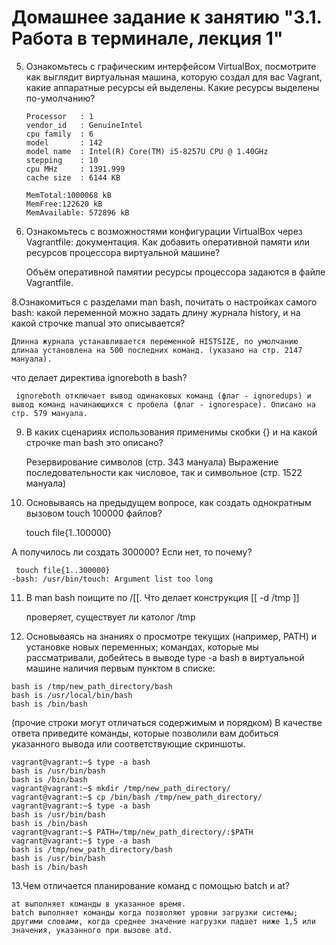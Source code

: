 # Домашнее задание к занятию "3.1. Работа в терминале, лекция 1"

 5. Ознакомьтесь с графическим интерфейсом VirtualBox, посмотрите как выглядит виртуальная машина, которую создал для вас Vagrant, какие аппаратные ресурсы ей выделены. Какие ресурсы выделены по-умолчанию?
    
        Processor	: 1
        vendor_id	: GenuineIntel
        cpu family	: 6
        model		: 142
        model name	: Intel(R) Core(TM) i5-8257U CPU @ 1.40GHz
        stepping	: 10
        cpu MHz		: 1391.999
        cache size	: 6144 KB
        
        MemTotal:1000068 kB
        MemFree:122620 kB
        MemAvailable: 572896 kB

6. Ознакомьтесь с возможностями конфигурации VirtualBox через Vagrantfile: документация. Как добавить оперативной памяти или ресурсов процессора виртуальной машине?

    Объём оперативной памятии ресурсы процессора задаются в файле Vagrantfile. 

 8.Ознакомиться с разделами man bash, почитать о настройках самого bash:
какой переменной можно задать длину журнала history, и на какой строчке manual это описывается?

    Длинна журнала устанавливается переменной HISTSIZE, по умолчанию длинаа установлена на 500 последних команд. (указано на стр. 2147 мануала).

 что делает директива ignoreboth в bash?
 
     ignoreboth отключает вывод одинаковых команд (флаг - ignoredups) и вывод команд начинающихся с пробела (флаг - ignorespace). Описано на стр. 579 мануала.

 9. В каких сценариях использования применимы скобки {} и на какой строчке man bash это описано?
 
     Резервирование символов (стр. 343 мануала)
     Выражение последовательности как числовое, так и символьное (стр. 1522 мануала)

 10. Основываясь на предыдущем вопросе, как создать однократным вызовом touch 100000 файлов?  
 
     touch file{1..100000}

А получилось ли создать 300000? Если нет, то почему?
 
     touch file{1..300000}
    -bash: /usr/bin/touch: Argument list too long

11. В man bash поищите по /\[\[. Что делает конструкция [[ -d /tmp ]]

    проверяет, существует ли католог /tmp

 12. Основываясь на знаниях о просмотре текущих (например, PATH) и установке новых переменных; командах, которые мы рассматривали, добейтесь в выводе type -a bash в виртуальной машине наличия первым пунктом в списке:

    bash is /tmp/new_path_directory/bash
    bash is /usr/local/bin/bash
    bash is /bin/bash

(прочие строки могут отличаться содержимым и порядком) В качестве ответа приведите команды, которые позволили вам добиться указанного вывода или соответствующие скриншоты.
    
    vagrant@vagrant:~$ type -a bash
    bash is /usr/bin/bash 
    bash is /bin/bash
    vagrant@vagrant:~$ mkdir /tmp/new_path_directory/
    vagrant@vagrant:~$ cp /bin/bash /tmp/new_path_directory/
    vagrant@vagrant:~$ type -a bash 
    bash is /usr/bin/bash
    bash is /bin/bash
    vagrant@vagrant:~$ PATH=/tmp/new_path_directory/:$PATH
    vagrant@vagrant:~$ type -a bash
    bash is /tmp/new_path_directory/bash
    bash is /usr/bin/bash
    bash is /bin/bash

13.Чем отличается планирование команд с помощью batch и at?

    at выполняет команды в указанное время.
    batch выполняет команды когда позволяют уровни загрузки системы; другими словами, когда среднее значение нагрузки падает ниже 1,5 или значения, указанного при вызове atd.

